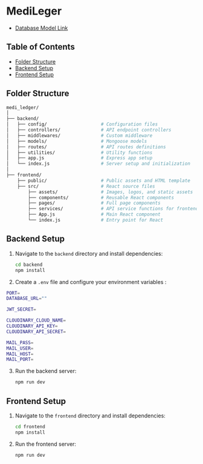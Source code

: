 # MediLeger

- [Database Model Link](https://app.eraser.io/workspace/riQPHaI0GwlNXNuDRD8b?origin=share)

## Table of Contents
- [Folder Structure](#folder-structure)
- [Backend Setup](#backend-setup)
- [Frontend Setup](#frontend-setup)

## Folder Structure

```bash
medi_ledger/
│
├── backend/
│   ├── config/                    # Configuration files 
│   ├── controllers/               # API endpoint controllers 
│   ├── middlewares/               # Custom middleware 
│   ├── models/                    # Mongoose models 
│   ├── routes/                    # API routes definitions
│   ├── utilities/                 # Utility functions 
│   ├── app.js                     # Express app setup
│   └── index.js                   # Server setup and initialization
│
├── frontend/
    ├── public/                    # Public assets and HTML template
    ├── src/                       # React source files
        ├── assets/                # Images, logos, and static assets
        ├── components/            # Reusable React components 
        ├── pages/                 # Full page components 
        ├── services/              # API service functions for frontend
        ├── App.js                 # Main React component
        └── index.js               # Entry point for React
```

## Backend Setup

1. Navigate to the `backend` directory and install dependencies:

    ```bash
    cd backend
    npm install
    ```

2. Create a `.env` file and configure your environment variables :

  ```bash
  PORT=
  DATABASE_URL=""

  JWT_SECRET=

  CLOUDINARY_CLOUD_NAME=
  CLOUDINARY_API_KEY=
  CLOUDINARY_API_SECRET=

  MAIL_PASS=
  MAIL_USER=
  MAIL_HOST=
  MAIL_PORT=
  ```

3. Run the backend server:

    ```bash
    npm run dev
    ```

## Frontend Setup

1. Navigate to the `frontend` directory and install dependencies:

    ```bash
    cd frontend
    npm install
    ```

2. Run the frontend server:

    ```bash
    npm run dev
    ```

